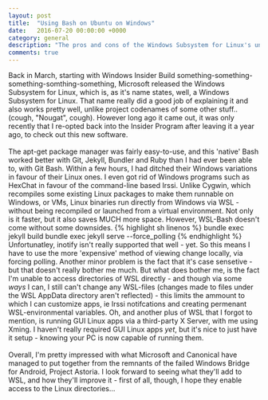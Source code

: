```yaml
---
layout: post
title:  "Using Bash on Ubuntu on Windows"
date:   2016-07-20 00:00:00 +0000
category: general
description: "The pros and cons of the Windows Subsystem for Linux's unix shell"
comments: true
---
```

Back in March, starting with Windows Insider Build something-something-something-somthing-something, Microsoft released the Windows Subsystem for Linux, which is, as it's name states, well, a Windows Subsystem for Linux. That name really did a good job of explaining it and also works pretty well, unlike project codenames of some other stuff.. (cough, "Nougat", cough). However long ago it came out, it was only recently that I re-opted back into the Insider Program after leaving it a year ago, to check out this new software.
<br>
<br>
The apt-get package manager was fairly easy-to-use, and this 'native' Bash worked better with Git, Jekyll, Bundler and Ruby than I had ever been able to, with Git Bash. Within a few hours, I had ditched their Windows variations in favour of their Linux ones. I even got rid of Windows programs such as HexChat in favour of the command-line based Irssi. Unlike Cygwin, which recompiles some existing Linux packages to make them runnable on Windows, or VMs, Linux binaries run directly from Windows via WSL - without being recompiled or launched from a virtual environment. Not only is it faster, but it also saves MUCH more space. However, WSL-Bash doesn't come without some downsides.
{% highlight sh linenos %}
bundle exec jekyll build
bundle exec jekyll serve --force_polling
{% endhighlight %}
<br>
Unfortunatley, inotify isn't really supported that well - yet. So this means I have to use the more 'expensive' method of viewing change locally, via forcing polling. Another minor problem is the fact that it's case sensetive - but that doesn't really bother me much. But what does bother me, is the fact I'm unable to access directories of WSL directly - and though via some *ways* I can, I still can't change any WSL-files (changes made to files under the WSL AppData directory aren't reflected) - this limits the ammount to which I can customize apps, ie Irssi notifcations and creating permenant WSL-environmental variables. Oh, and another plus of WSL that I forgot to mention, is running GUI Linux apps via a third-party X Server, with me using Xming. I haven't really required GUI Linux apps *yet*, but it's nice to just have it setup - knowing your PC is now capable of running them.
<br>
<br>
Overall, I'm pretty impressed with what Microsoft and Canonical have managed to put together from the remnants of the failed Windows Bridge for Android, Project Astoria. I look forward to seeing what they'll add to WSL, and how they'll improve it - first of all, though, I hope they enable access to the Linux directories...